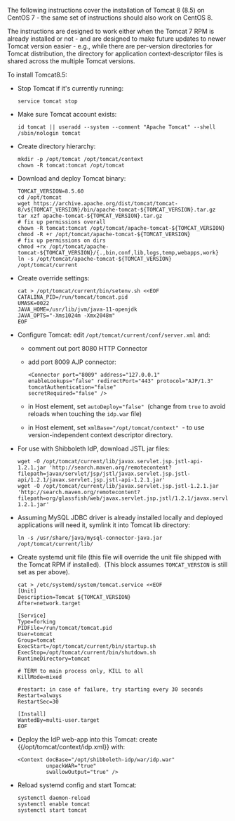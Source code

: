 
The following instructions cover the installation of Tomcat 8 (8.5) on CentOS 7 - the same set of instructions should also work on CentOS 8.

The instructions are designed to work either when the Tomcat 7 RPM is already installed or not - and are designed to make future updates to newer Tomcat version easier - e.g., while there are per-version directories for Tomcat distribution, the directory for application context-descriptor files is shared across the multiple Tomcat versions.

To install Tomcat8.5:

*   Stop Tomcat if it's currently running:
    
    ```
    service tomcat stop
    ```
    
*   Make sure Tomcat account exists:
    
    ```
    id tomcat || useradd --system --comment "Apache Tomcat" --shell /sbin/nologin tomcat
    ```
    
*   Create directory hierarchy:
    
    ```
    mkdir -p /opt/tomcat /opt/tomcat/context
    chown -R tomcat:tomcat /opt/tomcat
    ```
    
*   Download and deploy Tomcat binary:
    
    ```
    TOMCAT_VERSION=8.5.60
    cd /opt/tomcat
    wget https://archive.apache.org/dist/tomcat/tomcat-8/v${TOMCAT_VERSION}/bin/apache-tomcat-${TOMCAT_VERSION}.tar.gz
    tar xzf apache-tomcat-${TOMCAT_VERSION}.tar.gz
    # fix up permissions overall
    chown -R tomcat:tomcat /opt/tomcat/apache-tomcat-${TOMCAT_VERSION}
    chmod -R +r /opt/tomcat/apache-tomcat-${TOMCAT_VERSION}
    # fix up permissions on dirs
    chmod +rx /opt/tomcat/apache-tomcat-${TOMCAT_VERSION}/{.,bin,conf,lib,logs,temp,webapps,work}
    ln -s /opt/tomcat/apache-tomcat-${TOMCAT_VERSION} /opt/tomcat/current
    ```
    
*   Create override settings:
    
    ```
    cat > /opt/tomcat/current/bin/setenv.sh <<EOF
    CATALINA_PID=/run/tomcat/tomcat.pid
    UMASK=0022
    JAVA_HOME=/usr/lib/jvm/java-11-openjdk
    JAVA_OPTS="-Xms1024m -Xmx2048m"
    EOF
    ```
    
*   Configure Tomcat: edit `/opt/tomcat/current/conf/server.xml` and:  
    *   comment out port 8080 HTTP Connector
    *   add port 8009 AJP connector:
        
        ```
        <Connector port="8009" address="127.0.0.1"
        enableLookups="false" redirectPort="443" protocol="AJP/1.3"
        tomcatAuthentication="false"
        secretRequired="false" />
        ```
        
    *   in Host element, set `autoDeploy="false"`  (change from `true` to avoid reloads when touching the `idp.war` file)
    *   in Host element, set `xmlBase="/opt/tomcat/context"`  - to use version-independent context descriptor directory.
*   For use with Shibboleth IdP, download JSTL jar files:
    
    ```
    wget -O /opt/tomcat/current/lib/javax.servlet.jsp.jstl-api-1.2.1.jar 'http://search.maven.org/remotecontent?filepath=javax/servlet/jsp/jstl/javax.servlet.jsp.jstl-api/1.2.1/javax.servlet.jsp.jstl-api-1.2.1.jar'
    wget -O /opt/tomcat/current/lib/javax.servlet.jsp.jstl-1.2.1.jar 'http://search.maven.org/remotecontent?filepath=org/glassfish/web/javax.servlet.jsp.jstl/1.2.1/javax.servlet.jsp.jstl-1.2.1.jar'
    ```
    
*   Assuming MySQL JDBC driver is already installed locally and deployed applications will need it, symlink it into Tomcat lib directory:
    
    ```
    ln -s /usr/share/java/mysql-connector-java.jar /opt/tomcat/current/lib/
    ```
    
*   Create systemd unit file (this file will override the unit file shipped with the Tomcat RPM if installed).  (This block assumes `TOMCAT_VERSION` is still set as per above).
    
    ```
    cat > /etc/systemd/system/tomcat.service <<EOF
    [Unit]
    Description=Tomcat ${TOMCAT_VERSION}
    After=network.target
    
    [Service]
    Type=forking
    PIDFile=/run/tomcat/tomcat.pid
    User=tomcat
    Group=tomcat
    ExecStart=/opt/tomcat/current/bin/startup.sh
    ExecStop=/opt/tomcat/current/bin/shutdown.sh
    RuntimeDirectory=tomcat
    
    # TERM to main process only, KILL to all
    KillMode=mixed
    
    #restart: in case of failure, try starting every 30 seconds
    Restart=always
    RestartSec=30
    
    [Install]
    WantedBy=multi-user.target
    EOF
    ```
    
*   Deploy the IdP web-app into this Tomcat: create {{/opt/tomcat/context/idp.xml}} with:
    
    ```
    <Context docBase="/opt/shibboleth-idp/war/idp.war"
             unpackWAR="true"
             swallowOutput="true" />
    ```
    
*   Reload systemd config and start Tomcat:
    
    ```
    systemctl daemon-reload
    systemctl enable tomcat
    systemctl start tomcat
    ```
